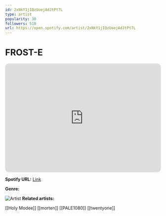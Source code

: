 ```yaml
---
id: 2xNkY1jIQzUoejAdJtPt7L
type: artist
popularity: 30
followers: 510
url: https://open.spotify.com/artist/2xNkY1jIQzUoejAdJtPt7L
---
```

# FROST-E

<iframe style="border-radius:12px" src="https://open.spotify.com/embed/artist/2xNkY1jIQzUoejAdJtPt7L" width="100%" height="352" frameBorder="0" allowfullscreen="" allow="autoplay; clipboard-write; encrypted-media; fullscreen; picture-in-picture" loading="lazy"></iframe>

**Spotify URL:** [Link](https://open.spotify.com/artist/2xNkY1jIQzUoejAdJtPt7L)

**Genre:** 

![Artist](https://i.scdn.co/image/ab6761610000e5eb15f3d32e11757e77b97e5593)
**Related artists:**

[[Holy Modee]]
[[morten]]
[[PALE1080]]
[[twentyone]]
